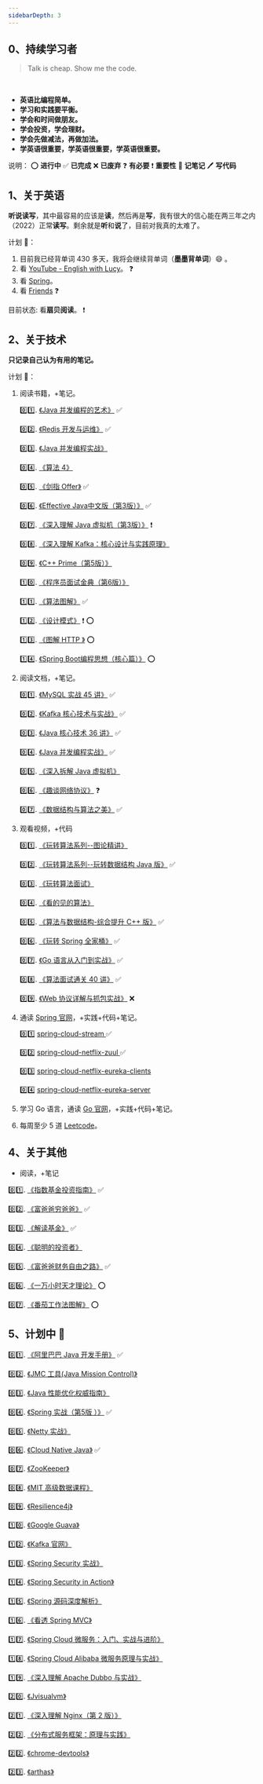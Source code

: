 ```yaml
---
sidebarDepth: 3
---
```


## 0、持续学习者

> Talk is cheap. Show me the code.

<br/>

- **英语比编程简单。**
- **学习和实践要平衡。**
- **学会和时间做朋友。**
- **学会投资，学会理财。**
- **学会先做减法，再做加法。**
- **学英语很重要，学英语很重要，学英语很重要。**

说明：
<indent c="1"/>:o: **进行中**
<indent c="1"/>:white_check_mark: **已完成**
<indent c="1"/>:x: **已废弃**
<indent c="1"/>:question: **有必要**
<indent c="1"/>:exclamation: **重要性**
<indent c="1"/>:memo: **记笔记**
<indent c="1"/>:pen: **写代码**

## 1、关于英语

<indent/> **听说读写**，其中最容易的应该是**读**，然后再是**写**，我有很大的信心能在两三年之内（2022）正常**读写**。剩余就是**听**和**说**了，目前对我真的太难了。

计划 :tada:：
1. 目前我已经背单词 430 多天，我将会继续背单词（**墨墨背单词**）:smile: 。
2. 看 [YouTube - English with Lucy](https://www.youtube.com/)。 :question:
3. 看 [Spring](https://docs.spring.io)。
4. 看 [Friends](https://www.youtube.com/playlist?list=ELwQA2MMl54Cc) :question:

目前状态: 看**扇贝阅读**。 :exclamation:


## 2、关于技术

**只记录自己认为有用的笔记。**

计划 :tada:：
1. 阅读书籍，+笔记。

    :zero::one:. [《Java 并发编程的艺术》](https://book.douban.com/subject/26591326/)  :white_check_mark:

    :zero::two:. [《Redis 开发与运维》](https://book.douban.com/subject/26971561/)  :white_check_mark:

    :zero::three:. [《Java 并发编程实战》](https://book.douban.com/subject/10484692/)

    :zero::four:. [《算法 4》](https://book.douban.com/subject/19952400/)

    :zero::five:. [《剑指 Offer》](https://book.douban.com/subject/25910559/)  :white_check_mark:

    :zero::six:. [《Effective Java中文版（第3版）》](https://book.douban.com/subject/30412517/) :white_check_mark:

    :zero::seven:. [《深入理解 Java 虚拟机（第3版）》](https://book.douban.com/subject/34907497/) :exclamation:

    :zero::eight:. [《深入理解 Kafka：核心设计与实践原理》](https://book.douban.com/subject/30437872/)

    :zero::nine:. [《C++ Prime（第5版）》](https://book.douban.com/subject/30437872/)

    :one::zero:. [《程序员面试金典（第6版）》](https://book.douban.com/subject/34813624/)

    :one::one:. [《算法图解》](https://book.douban.com/subject/26979890/) :white_check_mark:

    :one::two:. [《设计模式》](https://book.douban.com/subject/1052241/) :exclamation: :o:

    :one::three:. [《图解 HTTP 》](https://book.douban.com/subject/25863515/) :o:

    :one::four:. [《Spring Boot编程思想（核心篇）》](https://book.douban.com/subject/33390560/) :o:


2. 阅读文档，+笔记。

    :zero::one:. [《MySQL 实战 45 讲》](https://time.geekbang.org/column/intro/139)  :white_check_mark:

    :zero::two:. [《Kafka 核心技术与实战》](https://time.geekbang.org/column/intro/100029201)  :white_check_mark:

    :zero::three:. [《Java 核心技术 36 讲》](https://time.geekbang.org/column/intro/100006701)  :white_check_mark:

    :zero::four:. [《Java 并发编程实战》](https://time.geekbang.org/column/intro/100023901)  :white_check_mark:

    :zero::five:. [《深入拆解 Java 虚拟机》](https://time.geekbang.org/column/intro/100010301)

    :zero::six:. [《趣谈网络协议》](https://time.geekbang.org/column/intro/85) :question:

    :zero::seven:. [《数据结构与算法之美》](https://time.geekbang.org/column/intro/126)  :white_check_mark:

3. 观看视频，+代码

    :zero::one:. [《玩转算法系列--图论精讲》](https://coding.imooc.com/class/370.html)

    :zero::two:. [《玩转算法系列--玩转数据结构 Java 版》](https://coding.imooc.com/class/207.html)  :white_check_mark:

    :zero::three:. [《玩转算法面试》](https://coding.imooc.com/class/82.html)

    :zero::four:. [《看的见的算法》](https://coding.imooc.com/class/138.html)

    :zero::five:. [《算法与数据结构-综合提升 C++ 版》](https://coding.imooc.com/class/71.html)  :white_check_mark:

    :zero::six:. [《玩转 Spring 全家桶》](https://time.geekbang.org/course/intro/100023501)  :white_check_mark:

    :zero::seven:. [《Go 语言从入门到实战》](https://time.geekbang.org/course/intro/100024001)  :white_check_mark:

    :zero::eight:. [《算法面试通关 40 讲》](https://time.geekbang.org/course/intro/130)  :white_check_mark:

    :zero::nine:. [《Web 协议详解与抓包实战》](https://time.geekbang.org/course/intro/175) :x:

3. 通读 [Spring 官网](https://spring.io/)，+实践+代码+笔记。

    :zero::one: [ spring-cloud-stream ](https://cloud.spring.io/spring-cloud-static/spring-cloud-stream/2.1.3.RELEASE/single/spring-cloud-stream.html)  :white_check_mark:

    :zero::two: [ spring-cloud-netflix-zuul ](https://cloud.spring.io/spring-cloud-static/spring-cloud-netflix/2.2.2.RELEASE/reference/html/#router-and-filter-zuul)  :white_check_mark:

    :zero::three: [ spring-cloud-netflix-eureka-clients ](https://cloud.spring.io/spring-cloud-static/spring-cloud-netflix/2.2.2.RELEASE/reference/html/#service-discovery-eureka-clients)

    :zero::four: [ spring-cloud-netflix-eureka-server ](https://cloud.spring.io/spring-cloud-static/spring-cloud-netflix/2.2.2.RELEASE/reference/html/#spring-cloud-eureka-server)


4. 学习 Go 语言，通读 [Go 官网](https://golang.org/)，+实践+代码+笔记。
5. 每周至少 5 道 [Leetcode](https://leetcode-cn.com/problemset/all/)。


## 4、关于其他

- 阅读，+笔记

<indent/>:zero::one:. [《指数基金投资指南》](https://book.douban.com/subject/27204860/)  :white_check_mark:

<indent/>:zero::two:. [《富爸爸穷爸爸》](https://book.douban.com/subject/3291111/)  :white_check_mark:

<indent/>:zero::three:. [《解读基金》](https://book.douban.com/subject/2051332/)  :white_check_mark:

<indent/>:zero::four:. [《聪明的投资者》](https://book.douban.com/subject/5243775/)

<indent/>:zero::five:. [《富爸爸财务自由之路》](https://book.douban.com/subject/1004118/)  :white_check_mark:

<indent/>:zero::six:. [《一万小时天才理论》](https://book.douban.com/subject/4726323/) :o:

<indent/>:zero::seven:. [《番茄工作法图解》](https://book.douban.com/subject/5916234/) :o:

## 5、计划中  :tada:

<indent/>:zero::one:. [《阿里巴巴 Java 开发手册》](https://book.douban.com/subject/27605355/)  :white_check_mark:

<indent/>:zero::two:. [《JMC 工具(Java Mission Control)》](https://blog.overops.com/oracle-java-mission-control-the-ultimate-guide/#jfrhowto)

<indent/>:zero::three:. [《Java 性能优化权威指南》](https://book.douban.com/subject/25828043/)

<indent/>:zero::four:. [《Spring 实战（第5版 ）》](https://book.douban.com/subject/34949443/)  :white_check_mark:

<indent/>:zero::five:. [《Netty 实战》](https://book.douban.com/subject/27038538/)

<indent/>:zero::six:. [《Cloud Native Java》](https://book.douban.com/subject/26435857/)  :white_check_mark:

<indent/>:zero::seven:. [《ZooKeeper》](https://book.douban.com/subject/25765743/)

<indent/>:zero::eight:. [《MIT 高级数据课程》](https://courses.csail.mit.edu/6.851/fall17/)

<indent/>:zero::nine:. [《Resilience4j》](https://github.com/resilience4j/resilience4j)

<indent/>:one::zero:. [《Google Guava》](https://github.com/google/guava)

<indent/>:one::two:. [《Kafka 官网》](http://kafka.apache.org/)

<indent/>:one::three:. [《Spring Security 实战》](https://book.douban.com/subject/34788867/)

<indent/>:one::four:. [《Spring Security in Action》](https://book.douban.com/subject/34910069/)

<indent/>:one::five:. [《Spring 源码深度解析》](https://book.douban.com/subject/25866350/)

<indent/>:one::six:. [《看透 Spring MVC》](https://book.douban.com/subject/26696099/)

<indent/>:one::seven:. [《Spring Cloud 微服务：入门、实战与进阶》](https://book.douban.com/subject/34441728/)

<indent/>:one::eight:. [《Spring Cloud Alibaba 微服务原理与实战》](https://book.douban.com/subject/35041576/)

<indent/>:one::nine:. [《深入理解 Apache Dubbo 与实战》](https://book.douban.com/subject/34455777/)

<indent/>:two::zero:. [《Jvisualvm》](http://visualvm.github.io/)

<indent/>:two::one:. [《深入理解 Nginx（第 2 版）》](https://book.douban.com/subject/26745255/)

<indent/>:two::two:. [《分布式服务框架：原理与实践》](https://book.douban.com/subject/26702824/)

<indent/>:two::two:. [《chrome-devtools》](https://developers.google.com/web/tools/chrome-devtools/network)

<indent/>:two::three:. [《arthas》](https://github.com/alibaba/arthas)


